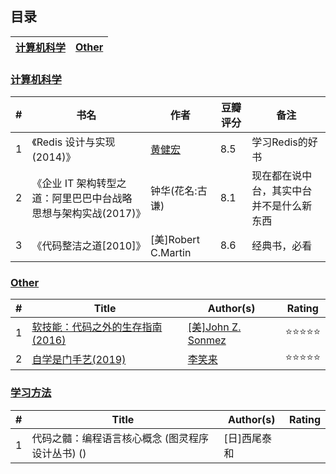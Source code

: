 ## 目录
| [计算机科学](#计算机科学) | [Other](#other) |
|---|---|

### [计算机科学](docs/tech/README.md)
| # | 书名 | 作者 | 豆瓣评分 | 备注 |
|---|---|---|---|---|
| 1 | 《Redis 设计与实现(2014)》 | [黄健宏](https://github.com/huangz1990) | 8.5 | 学习Redis的好书 |
| 2 | 《企业 IT 架构转型之道：阿里巴巴中台战略思想与架构实战(2017)》 | 钟华(花名:古谦) | 8.1 | 现在都在说中台，其实中台并不是什么新东西 |
| 3 | 《代码整洁之道[2010]》 | [美]Robert C.Martin | 8.6 | 经典书，必看 |

### [Other](docs/other/README.md)
| # | Title | Author(s) | Rating |
|---|---|---|---|
| 1 | [软技能：代码之外的生存指南(2016)](docs/other/2019-03-10.md) | [[美]John Z. Sonmez](https://simpleprogrammer.com/about-simple-programmer/)| ⭐⭐⭐⭐⭐ |
| 2 | [自学是门手艺(2019)](docs/other/2019-03-24.md) | [李笑来](https://github.com/xiaolai) | ⭐⭐⭐⭐⭐ |

### [学习方法]()
| # | Title | Author(s) | Rating |
|---|---|---|---|
| 1 | 代码之髓：编程语言核心概念 (图灵程序设计丛书) ()| [日]西尾泰和|  |
